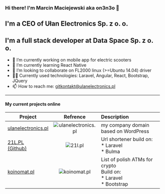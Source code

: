 ### Hi there! I'm Marcin Maciejewski aka on3n3o 👋

## I'm a CEO of Ułan Electronics Sp. z o. o.

## I'm a full stack developer at Data Space Sp. z o. o.

- 🔭 I’m currently working on mobile app for electric scooters
- 🌱 I’m currently learning React Native
- 👯 I’m looking to collaborate on FL2000 linux (>=Ubuntu 14.04) driver
- 👨‍💻 Currently used technologies: Laravel, Angular, React, Bootstrap, JQuery
- 📫 How to reach me: gitkontakt@ulanelectronics.pl

---

#### My current projects online

| Project | Refrence | Description |
| ------------- |:-------------:| :----- |
| [ulanelectronics.pl](http://ulanelectronics.pl) | ![ulanelectronics.pl](http://ulanelectronics.pl/wp-content/uploads/2021/02/Screenshot_2021-02-07-ulanelectronics-pl-–-Import-Eksport-Dystrybucja.png "ulanelectronics.pl - my company domain") | my company domain based on WordPress  |
| [21L.PL](https://21l.pl)<br/> [(Github)](https://github.com/on3n3o/url-shortener) | ![21l.pl](http://ulanelectronics.pl/wp-content/uploads/2021/02/Screenshot_2021-02-06-21L-PL-Polski-skracacz-linków.png "21L.PL - url shortener") | Url shortener build on:<br/> * Laravel<br/> * Bulma  |
| [koinomat.pl](https://koinomat.pl) | ![koinomat.pl](http://ulanelectronics.pl/wp-content/uploads/2021/02/Screenshot_2021-02-07-Koinomat-pl.png "koinomat.pl - List of polish ATMs for crypto") | List of polish ATMs for crypto<br/>Build on:<br/> * Laravel<br/> * Bootstrap  |

